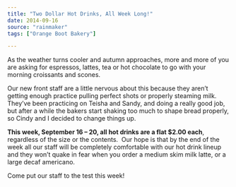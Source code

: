 ```yaml
---
title: "Two Dollar Hot Drinks, All Week Long!"
date: 2014-09-16
source: "rainmaker"
tags: ["Orange Boot Bakery"]

---
```



As the weather turns cooler and autumn approaches, more and more of you are asking for espressos, lattes, tea or hot chocolate to go with your morning croissants and scones.

Our new front staff are a little nervous about this because they aren’t getting enough practice pulling perfect shots or properly steaming milk.  They’ve been practicing on Teisha and Sandy, and doing a really good job, but after a while the bakers start shaking too much to shape bread properly, so Cindy and I decided to change things up.

**This week, September 16 – 20, all hot drinks are a flat $2.00 each**, regardless of the size or the contents.  Our hope is that by the end of the week all our staff will be completely comfortable with our hot drink lineup and they won’t quake in fear when you order a medium skim milk latte, or a large decaf americano.

Come put our staff to the test this week!